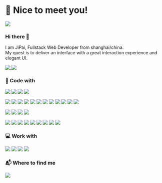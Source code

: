 # 🥳 Nice to meet you!

<a href="https://github.com/anuraghazra/convoychat">
<img align="" src="https://wakatime.com/badge/user/71a00d57-dfa4-49b5-b409-9a2b8c0bcc88.svg?style=for-the-badge" />
</a>

### Hi there 👋

I am JiPai, Fullstack Web Developer from shanghai/china.  
My quest is to deliver an interface with a great interaction experience and elegant UI.

<a href="https://github.com/PaiJi">
<img align="top" src="https://github-readme-stats.vercel.app/api?username=paiji&show_icons=true&theme=transparent&layout=compact&card_width=400" />
</a>
<a href="https://github.com/PaiJi">
  <img align="top" src="https://github-readme-stats.vercel.app/api/top-langs/?username=paiji&layout=compact" />
</a>

### 🔨 Code with

![](https://img.shields.io/badge/-HTML5-E34F26?style=flat-square&logo=html5&logoColor=white)
![](https://img.shields.io/badge/-CSS3-1572B6?style=flat-square&logo=css3&logoColor=white)
![](https://img.shields.io/badge/-JavaScript-F7DF1E?style=flat-square&logo=javascript&logoColor=white)
![](https://img.shields.io/badge/-TypeScript-3178C6?style=flat-square&logo=typescript&logoColor=white)

![](https://img.shields.io/badge/-React-61DAFB?logo=react&style=flat-square&logoColor=white)
![](https://img.shields.io/badge/-Redux-764ABC?logo=react&style=flat-square&logoColor=white)
![](https://img.shields.io/badge/-GraphQL-E10098?style=flat-square&logo=react&logoColor=white)
![](https://img.shields.io/badge/-Apollo_GraphQL-311C87?style=flat-square&logo=react&logoColor=white)
![](https://img.shields.io/badge/-Express.js-000000?style=flat-square&logo=express&logoColor=white)
![](https://img.shields.io/badge/-Prisma-2D3748?style=flat-square&logo=prisma&logoColor=white)
![](https://img.shields.io/badge/-React_Native-45b8d8?logo=react&style=flat-square&logoColor=white)
![](https://img.shields.io/badge/-Electron-47848F?logo=electron&style=flat-square&logoColor=white)
![](https://img.shields.io/badge/-Webpack-8DD6F9?style=flat-square&logo=webpack&logoColor=white)
![](https://img.shields.io/badge/-Nextjs-000000?style=flat-square&logo=react&logoColor=white)
![](https://img.shields.io/badge/-Vercel-000000?style=flat-square&logo=react&logoColor=white)
![](https://img.shields.io/badge/-Gatsby-663399?style=flat-square&logo=react&logoColor=white)

![](https://img.shields.io/badge/-Sass-CC6699?style=flat-square&logo=react&logoColor=white)
![](https://img.shields.io/badge/-PostCSS-DD3A0A?style=flat-square&logo=react&logoColor=white)
![](https://img.shields.io/badge/-TailwindCSS-06B6D4?style=flat-square&logo=react&logoColor=white)
![](https://img.shields.io/badge/-Emotion-DB7093?style=flat-square&logo=styled-components&logoColor=white)

![](https://img.shields.io/badge/-Docker-2496ED?style=flat-square&logo=docker&logoColor=white)
![](https://img.shields.io/badge/-vscode-007ACC?logo=VisualStudioCode&style=flat-square&logoColor=white)
![](https://img.shields.io/badge/-Git-F05032?style=flat-square&logo=git&logoColor=white)
![](https://img.shields.io/badge/-Nodejs-339933?style=flat-square&logo=node.js&logoColor=white)
![](https://img.shields.io/badge/-MySQL-4479A1?style=flat-square&logo=MySQL&logoColor=white)
![](https://img.shields.io/badge/-PostgreSQL-4169E1?style=flat-square&logo=PostgreSQL&logoColor=white)
![](https://img.shields.io/badge/-Cypress-17202C?style=flat-square&logo=cypress&logoColor=white)
![](https://img.shields.io/badge/-Github_Action-2088FF?style=flat-square&logo=github-actions&logoColor=white)
![](https://img.shields.io/badge/-CircleCI-343434?style=flat-square&logo=circleci&logoColor=white)

### 💻 Work with

![](https://img.shields.io/badge/-MacBook_Pro-000000?logo=apple&style=flat-square)
![](https://img.shields.io/badge/-Windows_10-0078D6?logo=microsoft&style=flat-square)
![](https://img.shields.io/badge/-Android12-3DDC84?logo=ubuntu&style=flat-square&logoColor=white)
![](https://img.shields.io/badge/-Ubuntu_22_LTS-E95420?logo=ubuntu&style=flat-square&logoColor=white)

### 📬 Where to find me

[![](https://img.shields.io/badge/-Email-C8202B?style=flat-square&logo=zoho&logoColor=white)](mailto:github@jipai.moe)
